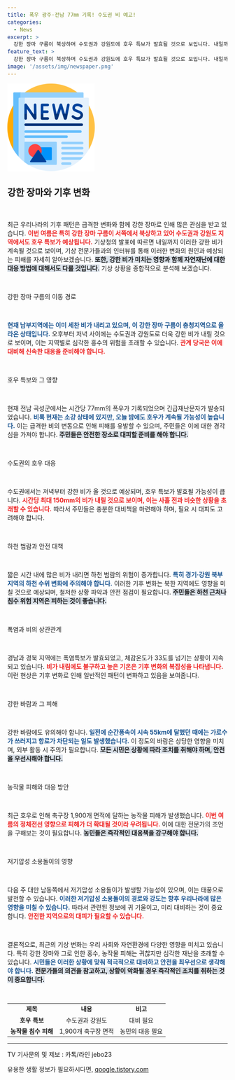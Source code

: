 ```yaml
---
title: 폭우 광주·전남 77㎜ 기록! 수도권 비 예고!
categories:
  - News
excerpt: >
  강한 장마 구름이 북상하며 수도권과 강원도에 호우 특보가 발효될 것으로 보입니다. 내일까지 강한 비와 강풍이 예고되어 안전사고 예방이 절실합니다. 집중호우에 따른 주민 대피와 하천 범람 주의가 필요합니다!
feature_text: >
  강한 장마 구름이 북상하며 수도권과 강원도에 호우 특보가 발효될 것으로 보입니다. 내일까지 강한 비와 강풍이 예고되어 안전사고 예방이 절실합니다. 집중호우에 따른 주민 대피와 하천 범람 주의가 필요합니다!
image: '/assets/img/newspaper.png'
---
```


<p><img src="/assets/img/newspaper.png" alt="kimp 속보" /></p>

<h2 data-ke-size="size26">강한 장마와 기후 변화</h2>

<p data-ke-size="size16">&nbsp;</p>

<p>최근 우리나라의 기후 패턴은 급격한 변화와 함께 강한 장마로 인해 많은 관심을 받고 있습니다. <b><span style="color: #ee2323;">이번 여름은 특히 강한 장마 구름이 서쪽에서 북상하고 있어 수도권과 강원도 지역에서도 호우 특보가 예상됩니다.</span></b> 기상청의 발표에 따르면 내일까지 이러한 강한 비가 계속될 것으로 보이며, 기상 전문가들과의 인터뷰를 통해 이러한 변화의 원인과 예상되는 피해를 자세히 알아보겠습니다. <b><span style="background-color: #21538527;">또한, 강한 비가 미치는 영향과 함께 자연재난에 대한 대응 방법에 대해서도 다룰 것입니다.</span></b> 기상 상황을 종합적으로 분석해 보겠습니다.</p>

<p data-ke-size="size16">&nbsp;</p>

<p>강한 장마 구름의 이동 경로</p>

<p data-ke-size="size16">&nbsp;</p>

<p><b><span style="color: #1a5490;">현재 남부지역에는 이미 세찬 비가 내리고 있으며, 이 강한 장마 구름이 충청지역으로 올라온 상태입니다.</span></b> 오후부터 저녁 사이에는 수도권과 강원도로 더욱 강한 비가 내릴 것으로 보이며, 이는 지역별로 심각한 홍수의 위험을 초래할 수 있습니다. <b><span style="color: #ee2323;">관계 당국은 이에 대비해 신속한 대응을 준비해야 합니다.</span></b> </p>

<p data-ke-size="size16">&nbsp;</p>

<p>호우 특보와 그 영향</p>

<p data-ke-size="size16">&nbsp;</p>

<p>현재 전남 곡성군에서는 시간당 77mm의 폭우가 기록되었으며 긴급재난문자가 발송되었습니다. <b><span style="color: #1a5490;">비록 현재는 소강 상태에 있지만, 오늘 밤에도 호우가 계속될 가능성이 높습니다.</span></b> 이는 급격한 비의 변동으로 인해 피해를 유발할 수 있으며, 주민들은 이에 대한 경각심을 가져야 합니다. <b><span style="background-color: #21538527;">주민들은 안전한 장소로 대피할 준비를 해야 합니다.</span></b> </p>

<p data-ke-size="size16">&nbsp;</p>

<p>수도권의 호우 대응</p>

<p data-ke-size="size16">&nbsp;</p>

<p>수도권에서는 저녁부터 강한 비가 올 것으로 예상되며, 호우 특보가 발효될 가능성이 큽니다. <b><span style="color: #ee2323;">시간당 최대 150mm의 비가 내릴 것으로 보이며, 이는 사흘 전과 비슷한 상황을 초래할 수 있습니다.</span></b> 따라서 주민들은 충분한 대비책을 마련해야 하며, 필요 시 대피도 고려해야 합니다. </p>

<p data-ke-size="size16">&nbsp;</p>

<p>하천 범람과 안전 대책</p>

<p data-ke-size="size16">&nbsp;</p>

<p>짧은 시간 내에 많은 비가 내리면 하천 범람의 위험이 증가합니다. <b><span style="color: #1a5490;">특히 경기·강원 북부 지역의 하천 수위 변화에 주의해야 합니다.</span></b> 이러한 기후 변화는 북한 지역에도 영향을 미칠 것으로 예상되며, 철저한 상황 파악과 안전 점검이 필요합니다. <b><span style="background-color: #21538527;">주민들은 하천 근처나 침수 위험 지역은 피하는 것이 좋습니다.</span></b> </p>

<p data-ke-size="size16">&nbsp;</p>

<p>폭염과 비의 상관관계</p>

<p data-ke-size="size16">&nbsp;</p>

<p>경남과 경북 지역에는 폭염특보가 발효되었고, 체감온도가 33도를 넘기는 상황이 지속되고 있습니다. <b><span style="color: #ee2323;">비가 내림에도 불구하고 높은 기온은 기후 변화의 복잡성을 나타냅니다.</span></b> 이런 현상은 기후 변화로 인해 일반적인 패턴이 변화하고 있음을 보여줍니다. </p>

<p data-ke-size="size16">&nbsp;</p>

<p>강한 바람과 그 피해</p>

<p data-ke-size="size16">&nbsp;</p>

<p>강한 바람에도 유의해야 합니다. <b><span style="color: #1a5490;">일전에 순간풍속이 시속 55km에 달했던 때에는 가로수가 쓰러지고 항로가 차단되는 일도 발생했습니다.</span></b> 이 정도의 바람은 상당한 영향을 미치며, 외부 활동 시 주의가 필요합니다. <b><span style="background-color: #21538527;">모든 시민은 상황에 따라 조치를 취해야 하며, 안전을 우선시해야 합니다.</span></b> </p>

<p data-ke-size="size16">&nbsp;</p>

<p>농작물 피해와 대응 방안</p>

<p data-ke-size="size16">&nbsp;</p>

<p>최근 호우로 인해 축구장 1,900개 면적에 달하는 농작물 피해가 발생했습니다. <b><span style="color: #ee2323;">이번 여름의 정체전선 영향으로 피해가 더 확대될 것이라 우려됩니다.</span></b> 이에 대한 전문가의 조언을 구해보는 것이 필요합니다. <b><span style="background-color: #21538527;">농민들은 즉각적인 대응책을 강구해야 합니다.</span></b> </p>

<p data-ke-size="size16">&nbsp;</p>

<p>저기압성 소용돌이의 영향</p>

<p data-ke-size="size16">&nbsp;</p>

<p>다음 주 대만 남동쪽에서 저기압성 소용돌이가 발생할 가능성이 있으며, 이는 태풍으로 발전할 수 있습니다. <b><span style="color: #1a5490;">이러한 저기압성 소용돌이의 경로와 강도는 향후 우리나라에 많은 영향을 미칠 수 있습니다.</span></b> 따라서 관련된 정보에 귀 기울이고, 미리 대비하는 것이 중요합니다. <b><span style="color: #ee2323;">안전한 지역으로의 대피가 필요할 수 있습니다.</span></b> </p>

<p data-ke-size="size16">&nbsp;</p>

<p>결론적으로, 최근의 기상 변화는 우리 사회와 자연환경에 다양한 영향을 미치고 있습니다. 특히 강한 장마와 그로 인한 홍수, 농작물 피해는 귀찮지만 심각한 재난을 초래할 수 있습니다. <b><span style="color: #1a5490;">시민들은 이러한 상황에 맞춰 적극적으로 대비하고 안전을 최우선으로 생각해야 합니다.</span></b> <b><span style="background-color: #21538527;">전문가들의 의견을 참고하고, 상황이 악화될 경우 즉각적인 조치를 취하는 것이 중요합니다.</span></b></p>

<p data-ke-size="size16">&nbsp;</p>

<table style="width: 100%; border-collapse: collapse;">
<tr>
<td style="text-align: center; height: 17px;"><b>제목</b></td>
<td style="text-align: center; height: 17px;"><b>내용</b></td>
<td style="text-align: center; height: 17px;"><b>비고</b></td>
</tr>
<tr>
<td style="text-align: center; height: 17px;"><b>호우 특보</b></td>
<td style="text-align: center; height: 17px;">수도권과 강원도</td>
<td style="text-align: center; height: 17px;">대비 필요</td>
</tr>
<tr>
<td style="text-align: center; height: 17px;"><b>농작물 침수 피해</b></td>
<td style="text-align: center; height: 17px;">1,900개 축구장 면적</td>
<td style="text-align: center; height: 17px;">농민의 대응 필요</td>
</tr>
</table>

<hr>

<p data-ke-size="size16">TV 기사문의 및 제보 : 카톡/라인 jebo23</p>
유용한 생활 정보가 필요하시다면, <a href="https://qoogle.tistory.com" rel="dofollow">qoogle.tistory.com</a>


